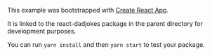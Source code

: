 This example was bootstrapped with [Create React App](https://github.com/facebook/create-react-app).

It is linked to the react-dadjokes package in the parent directory for development purposes.

You can run `yarn install` and then `yarn start` to test your package.
